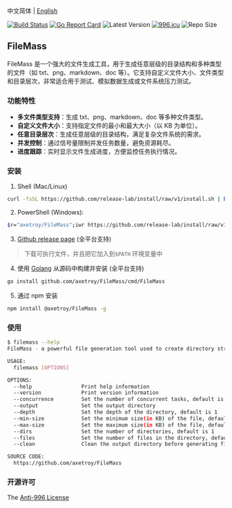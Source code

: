 中文简体 | [English](README_en-US.md)

[![Build Status](https://github.com/axetroy/FileMass/workflows/ci/badge.svg)](https://github.com/axetroy/FileMass/actions)
[![Go Report Card](https://goreportcard.com/badge/github.com/axetroy/FileMass)](https://goreportcard.com/report/github.com/axetroy/FileMass)
![Latest Version](https://img.shields.io/github/v/release/axetroy/FileMass.svg)
[![996.icu](https://img.shields.io/badge/link-996.icu-red.svg)](https://996.icu)
![Repo Size](https://img.shields.io/github/repo-size/axetroy/FileMass.svg)

## FileMass

FileMass 是一个强大的文件生成工具，用于生成任意层级的目录结构和多种类型的文件（如 txt、png、markdown、doc 等）。它支持自定义文件大小、文件类型和目录层次，非常适合用于测试、模拟数据生成或文件系统压力测试。

### 功能特性

- **多文件类型支持**：生成 txt、png、markdown、doc 等多种文件类型。
- **自定义文件大小**：支持指定文件的最小和最大大小（以 KB 为单位）。
- **任意目录层次**：生成任意层级的目录结构，满足复杂文件系统的需求。
- **并发控制**：通过信号量限制并发任务数量，避免资源耗尽。
- **进度跟踪**：实时显示文件生成进度，方便监控任务执行情况。

### 安装

1. Shell (Mac/Linux)

```bash
curl -fsSL https://github.com/release-lab/install/raw/v1/install.sh | bash -s -- -r=axetroy/FileMass
```

2. PowerShell (Windows):

```bash
$r="axetroy/FileMass";iwr https://github.com/release-lab/install/raw/v1/install.ps1 -useb | iex
```

3. [Github release page](https://github.com/axetroy/FileMass/releases) (全平台支持)

> 下载可执行文件，并且把它加入到`$PATH` 环境变量中

4. 使用 [Golang](https://golang.org) 从源码中构建并安装 (全平台支持)

```bash
go install github.com/axetroy/FileMass/cmd/FileMass
```

5. 通过 npm 安装

```sh
npm install @axetroy/FileMass -g
```

### 使用

```bash
$ filemass --help
FileMass - a powerful file generation tool used to create directory structures and various types of files

USAGE:
  filemass [OPTIONS]

OPTIONS:
  --help                Print help information
  --version             Print version information
  --concurrence         Set the number of concurrent tasks, default is 1
  --output              Set the output directory
  --depth               Set the depth of the directory, default is 1
  --min-size            Set the minimum size(in KB) of the file, default is 1KB
  --max-size            Set the maximum size(in KB) of the file, default is 1024KB
  --dirs                Set the number of directories, default is 1
  --files               Set the number of files in the directory, default is 1
  --clean               Clean the output directory before generating files

SOURCE CODE:
  https://github.com/axetroy/FileMass
```

### 开源许可

The [Anti-996 License](LICENSE_zh-CN)
